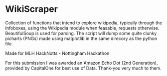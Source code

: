 # WikiScraper
Collection of functions that intend to explore wikipedia, typically through the Infoboxes, using the Wikipedia module when feasable, requests otherwise.
BeautifulSoup is used for parsing.
The script will dump some quite clunky picharts (PNGs) made using matplotlib in the same direcory as the python file.

Made for MLH HackNotts - Nottingham Hackathon

For this submission I was awarded an Amazon Echo Dot (2nd Generation), provided by CapitalOne for best use of Data.
Thank-you very much to them.
